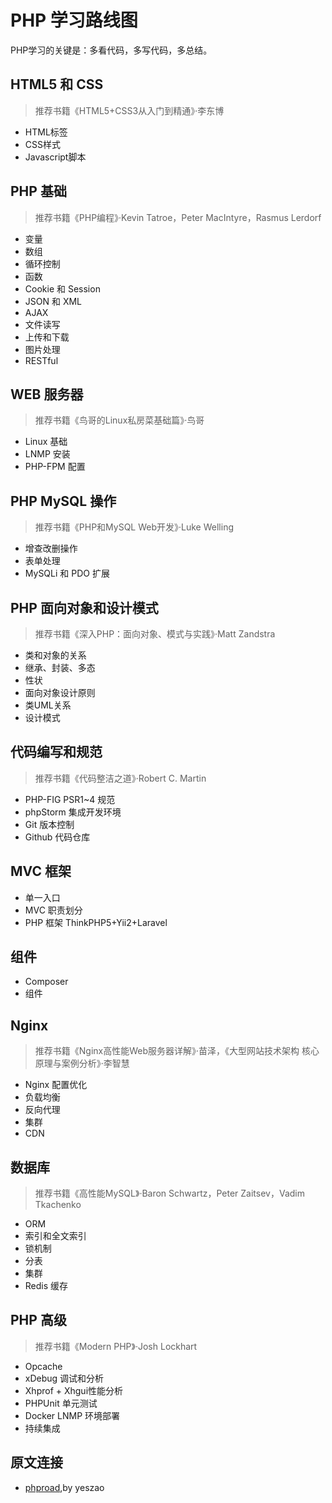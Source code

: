 # PHP 学习路线图

PHP学习的关键是：多看代码，多写代码，多总结。

## HTML5 和 CSS

> 推荐书籍《HTML5+CSS3从入门到精通》·李东博

* HTML标签
* CSS样式
* Javascript脚本

## PHP 基础

> 推荐书籍《PHP编程》·Kevin Tatroe，Peter MacIntyre，Rasmus Lerdorf

* 变量
* 数组
* 循环控制
* 函数
* Cookie 和 Session
* JSON 和 XML
* AJAX
* 文件读写
* 上传和下载
* 图片处理
* RESTful

## WEB 服务器

> 推荐书籍《鸟哥的Linux私房菜基础篇》·鸟哥

* Linux 基础
* LNMP 安装
* PHP-FPM 配置

## PHP MySQL 操作

> 推荐书籍《PHP和MySQL Web开发》·Luke Welling

* 增查改删操作
* 表单处理
* MySQLi 和 PDO 扩展

## PHP 面向对象和设计模式

> 推荐书籍《深入PHP：面向对象、模式与实践》·Matt Zandstra

* 类和对象的关系
* 继承、封装、多态
* 性状
* 面向对象设计原则
* 类UML关系
* 设计模式

## 代码编写和规范

> 推荐书籍《代码整洁之道》·Robert C. Martin

* PHP-FIG PSR1~4 规范
* phpStorm 集成开发环境
* Git 版本控制
* Github 代码仓库

## MVC 框架

* 单一入口
* MVC 职责划分
* PHP 框架 ThinkPHP5+Yii2+Laravel

## 组件

* Composer
* 组件

## Nginx

> 推荐书籍《Nginx高性能Web服务器详解》·苗泽，《大型网站技术架构 核心原理与案例分析》·李智慧

* Nginx 配置优化
* 负载均衡
* 反向代理
* 集群
* CDN

## 数据库

> 推荐书籍《高性能MySQL》·Baron Schwartz，Peter Zaitsev，Vadim Tkachenko

* ORM
* 索引和全文索引
* 锁机制
* 分表
* 集群
* Redis 缓存

## PHP 高级

> 推荐书籍《Modern PHP》·Josh Lockhart

* Opcache
* xDebug 调试和分析
* Xhprof + Xhgui性能分析
* PHPUnit 单元测试
* Docker LNMP 环境部署
* 持续集成

## 原文连接

* [phproad](https://github.com/yeszao/phproad/blob/master/README.md),by yeszao